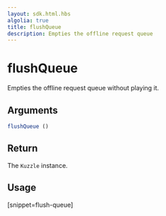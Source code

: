 ```yaml
---
layout: sdk.html.hbs
algolia: true
title: flushQueue
description: Empties the offline request queue
---
```



# flushQueue

Empties the offline request queue without playing it.

## Arguments

```javascript
flushQueue ()
```

## Return

The `Kuzzle` instance.

## Usage

[snippet=flush-queue]
